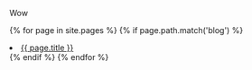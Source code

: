 Wow

{% for page in site.pages %}
{% if page.path.match('blog') %}
<li><a href="{{ page.url }}">{{ page.title }}</a></li>
{% endif %}
{% endfor %}
